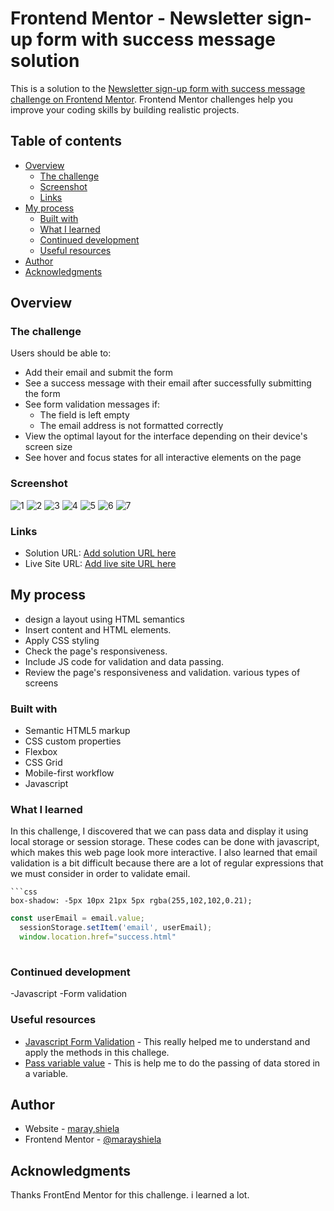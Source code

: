 # Frontend Mentor - Newsletter sign-up form with success message solution

This is a solution to the [Newsletter sign-up form with success message challenge on Frontend Mentor](https://www.frontendmentor.io/challenges/newsletter-signup-form-with-success-message-3FC1AZbNrv). Frontend Mentor challenges help you improve your coding skills by building realistic projects. 

## Table of contents

- [Overview](#overview)
  - [The challenge](#the-challenge)
  - [Screenshot](#screenshot)
  - [Links](#links)
- [My process](#my-process)
  - [Built with](#built-with)
  - [What I learned](#what-i-learned)
  - [Continued development](#continued-development)
  - [Useful resources](#useful-resources)
- [Author](#author)
- [Acknowledgments](#acknowledgments)

## Overview

### The challenge

Users should be able to:

- Add their email and submit the form
- See a success message with their email after successfully submitting the form
- See form validation messages if:
  - The field is left empty
  - The email address is not formatted correctly
- View the optimal layout for the interface depending on their device's screen size
- See hover and focus states for all interactive elements on the page

### Screenshot
![1](./screenshots/desktop-active%20state.png)
![2](./screenshots/desktop-design.png)
![3](./screenshots/desktop-error.png)
![4](./screenshots/desktop-success-active.png)
![5](./screenshots/desktop-success.png)
![6](./screenshots/mobile-design.png)
![7](./screenshots/mobile-success.png)


### Links
- Solution URL: [Add solution URL here](https://your-solution-url.com)
- Live Site URL: [Add live site URL here](https://your-live-site-url.com)

## My process
- design a layout using HTML semantics
- Insert content and HTML elements.
- Apply CSS styling
- Check the page's responsiveness.
- Include JS code for validation and data passing.
- Review the page's responsiveness and validation.
  various types of screens

### Built with
- Semantic HTML5 markup
- CSS custom properties
- Flexbox
- CSS Grid
- Mobile-first workflow
- Javascript

### What I learned
In this challenge, I discovered that we can pass data and display it using local storage or session storage. These codes can be done with javascript, which makes this web page look more interactive.  I also learned that email validation is a bit difficult because there are a lot of regular expressions that we must consider in order to validate email. 

```
```css
box-shadow: -5px 10px 21px 5px rgba(255,102,102,0.21);
```
```js
const userEmail = email.value;
  sessionStorage.setItem('email', userEmail);
  window.location.href="success.html"
  
```

### Continued development
-Javascript
-Form validation

### Useful resources
- [Javascript Form Validation](https://www.youtube.com/watch?v=In0nB0ABaUk&t=317s) - This really helped me to understand and apply the methods in this challege.
- [Pass variable value](https://www.youtube.com/watch?v=x0VcigW9kN0&list=PLfM6M2SzfsjLX6g8Bmx6uO-wRVzGhA5Be&index=1&pp=gAQBiAQB) - This is help me to do the passing of data stored in a variable.


## Author
- Website - [maray,shiela](https://www.your-site.com)
- Frontend Mentor - [@marayshiela](https://www.frontendmentor.io/profile/marayshiela)


## Acknowledgments
Thanks FrontEnd Mentor for this challenge. i learned a lot.

